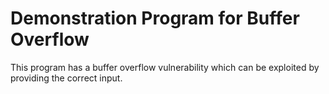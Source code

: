 # Demonstration Program for Buffer Overflow

This program has a buffer overflow vulnerability which can be exploited by providing the correct input.
